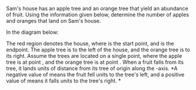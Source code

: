 Sam's house has an apple tree and an orange tree that yield an abundance of fruit. Using the information given below, determine the number of apples and oranges that land on Sam's house.

In the diagram below:

The red region denotes the house, where  is the start point, and  is the endpoint. The apple tree is to the left of the house, and the orange tree is to its right.
Assume the trees are located on a single point, where the apple tree is at point , and the orange tree is at point .
When a fruit falls from its tree, it lands  units of distance from its tree of origin along the -axis. *A negative value of  means the fruit fell  units to the tree's left, and a positive value of  means it falls  units to the tree's right. *
